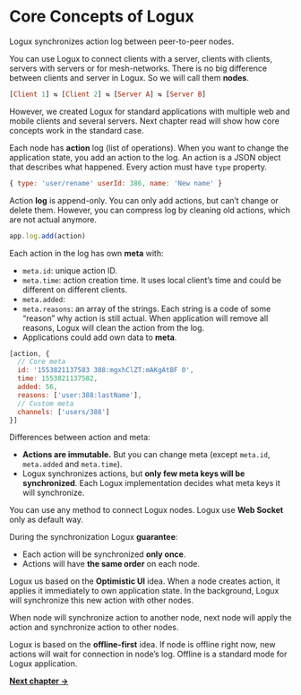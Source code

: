 # Core Concepts of Logux

Logux synchronizes action log between peer-to-peer nodes.

You can use Logux to connect clients with a server, clients with clients,
servers with servers or for mesh-networks. There is no big difference between
clients and server in Logux. So we will call them **nodes**.

```haskell
[Client 1] ⇆ [Client 2] ⇆ [Server A] ⇆ [Server B]
```

However, we created Logux for standard applications with multiple
web and mobile clients and several servers. Next chapter read will show
how core concepts work in the standard case.

Each node has **action** log (list of operations). When you want to change
the application state, you add an action to the log. An action is a JSON object
that describes what happened. Every action must have `type` property.

```js
{ type: 'user/rename' userId: 386, name: 'New name' }
```

Action **log** is append-only. You can only add actions, but can’t change
or delete them. However, you can compress log by cleaning old actions,
which are not actual anymore.

```js
app.log.add(action)
```

Each action in the log has own **meta** with:

* `meta.id`: unique action ID.
* `meta.time`: action creation time. It uses local client’s time
  and could be different on different clients.
* `meta.added`:
* `meta.reasons`: an array of the strings. Each string is a code of some
  “reason” why action is still actual. When application will remove all reasons,
  Logux will clean the action from the log.
* Applications could add own data to **meta**.

```js
[action, {
  // Core meta
  id: '1553821137583 388:mgxhClZT:mAKgAtBF 0',
  time: 1553821137582,
  added: 56,
  reasons: ['user:388:lastName'],
  // Custom meta
  channels: ['users/388']
}]
```

Differences between action and meta:

* **Actions are immutable.** But you can change meta
  (except `meta.id`, `meta.added` and `meta.time`).
* Logux synchronizes actions, but **only few meta keys will be synchronized**.
  Each Logux implementation decides what meta keys it will synchronize.

You can use any method to connect Logux nodes. Logux use
**Web Socket** only as default way.

During the synchronization Logux **guarantee**:

* Each action will be synchronized **only once**.
* Actions will have **the same order** on each node.

Logux us based on the **Optimistic UI** idea. When a node creates action,
it applies it immediately to own application state. In the background,
Logux will synchronize this new action with other nodes.

When node will synchronize action to another node, next node will apply
the action and synchronize action to other nodes.

Logux is based on the **offline-first** idea. If node is offline right now,
new actions will wait for connection in node’s log. Offline is a standard mode
for Logux application.

**[Next chapter →](./practice.md)**
